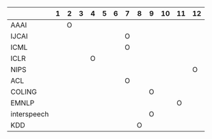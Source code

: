 |             | 1    | 2    | 3    | 4    | 5    | 6    | 7    | 8    | 9    | 10   | 11   | 12   |
| ----------- | ---- | ---- | ---- | ---- | ---- | ---- | ---- | ---- | ---- | ---- | ---- | ---- |
| AAAI        |      | O    |      |      |      |      |      |      |      |      |      |      |
| IJCAI       |      |      |      |      |      |      | O    |      |      |      |      |      |
| ICML        |      |      |      |      |      |      | O    |      |      |      |      |      |
| ICLR        |      |      |      | O    |      |      |      |      |      |      |      |      |
| NIPS        |      |      |      |      |      |      |      |      |      |      |      | O    |
| ACL         |      |      |      |      |      |      | O    |      |      |      |      |      |
| COLING      |      |      |      |      |      |      |      |      | O    |      |      |      |
| EMNLP       |      |      |      |      |      |      |      |      |      |      | O    |      |
| interspeech |      |      |      |      |      |      |      |      | O    |      |      |      |
| KDD         |      |      |      |      |      |      |      | O    |      |      |      |      |
